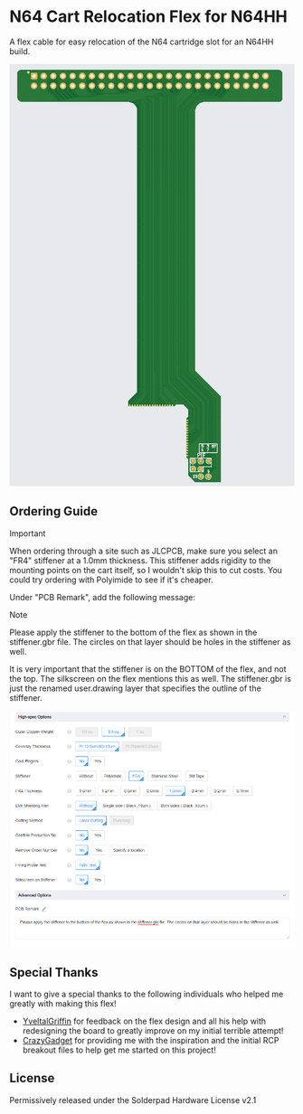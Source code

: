 # N64 Cart Relocation Flex for N64HH
A flex cable for easy relocation of the N64 cartridge slot for an N64HH build.

![Top View](images/top-flex-pic.png)

## Ordering Guide
> [!IMPORTANT]
> When ordering through a site such as JLCPCB, make sure you select an "FR4" stiffener at a 1.0mm thickness. This stiffener adds rigidity to the mounting points on the cart itself, so I wouldn't skip this to cut costs. You could try ordering with Polyimide to see if it's cheaper.

Under "PCB Remark", add the following message:

> [!NOTE]
> Please apply the stiffener to the bottom of the flex as shown in the stiffener.gbr file. The circles on that layer should be holes in the stiffener as well.

It is very important that the stiffener is on the BOTTOM of the flex, and not the top. The silkscreen on the flex mentions this as well. The stiffener.gbr is just the renamed user.drawing layer that specifies the outline of the stiffener.

![JLCPCB Order View](images/jlcpcb-order.png)

## Special Thanks
I want to give a special thanks to the following individuals who helped me greatly with making this flex!

- [YveltalGriffin](https://twitter.com/YveltalGriffin) for feedback on the flex design and all his help with redesigning the board to greatly improve on my initial terrible attempt!
- [CrazyGadget](https://twitter.com/crazygadgetmods) for providing me with the inspiration and the initial RCP breakout files to help get me started on this project!

## License

Permissively released under the Solderpad Hardware License v2.1